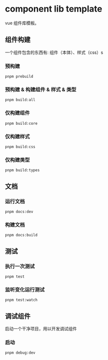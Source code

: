 <!--
 * @Author: Linyer honeyliner@163.com
 * @Date: 2023-08-15 14:53:45
 * @LastEditors: Linyer honeyliner@163.com
 * @LastEditTime: 2023-10-11 16:47:25
 * @FilePath: /compoment-library/README.md
 * @Description:
-->
# component lib template

vue 组件库模板。

## 组件构建

一个组件包含的东西有: 组件（本体）、样式（css）s

### 预构建

```shell
pnpm prebuild
```

### 预构建 & 构建组件 & 样式 & 类型

```shell
pnpm build:all
```

### 仅构建组件

```shell
pnpm build:core
```

### 仅构建样式

```shell
pnpm build:css
```

### 仅构建类型

```shell
pnpm build:types
```

## 文档

### 运行文档

```shell
pnpm docs:dev
```

### 构建文档

```shell
pnpm docs:build
```


## 测试

### 执行一次测试

```shell
pnpm test
```

### 监听变化运行测试

```shell
pnpm test:watch
```

## 调试组件

启动一个干净项目，用以开发调试组件

### 启动

```shell
pnpm debug:dev
```
